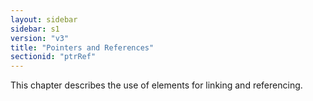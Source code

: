 ```yaml
---
layout: sidebar
sidebar: s1
version: "v3"
title: "Pointers and References"
sectionid: "ptrRef"
---
```


<span class="div">
   
   This chapter describes the use of elements for linking and referencing.
   
   
   
   
</span>
